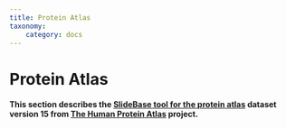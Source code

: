 ```yaml
---
title: Protein Atlas
taxonomy:
    category: docs
---
```



# Protein Atlas 

#### This section describes the [SlideBase tool for the protein atlas](http://slidebase.binf.ku.dk/protein_atlas) dataset version 15 from [The Human Protein Atlas](http://www.proteinatlas.org) project.